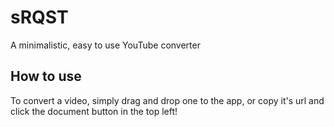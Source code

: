 # sRQST
A minimalistic, easy to use YouTube converter
## How to use
To convert a video, simply drag and drop one to the app, or copy it's url and click the document button in the top left!

